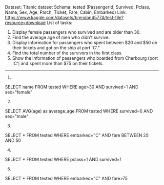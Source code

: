 Dataset: Titanic dataset
Schema: tested (PassengerId, Survived, Pclass, Name, Sex, Age, Parch, Ticket, Fare, Cabin, Embarked)
Link: https://www.kaggle.com/datasets/brendan45774/test-file?resource=download
List of tasks:

1) Display female passengers who survived and are older than 30.
2) Find the average age of men who didn't survive.
3) Display information for passengers who spent between $20 and $50 on their tickets and got on the ship at port 'C'."
4) Find the total number of the survivors in the first class.
5) Show the information of passengers who boarded from Cherbourg (port 'C') and spent more than $75 on their tickets.

-------------------------------------------

1) 
SELECT name
FROM tested
WHERE age>30 AND survived=1 AND sex="female"

2)
SELECT AVG(age) as average_age
FROM tested
WHERE survived=0 AND sex="male"

3)
SELECT *
FROM tested
WHERE embarked="C" AND fare BETWEEN 20 AND 50

4)
SELECT *
FROM tested
WHERE pclass=1 AND survived=1

5)
SELECT *
FROM tested
WHERE embarked="C" AND fare>75
